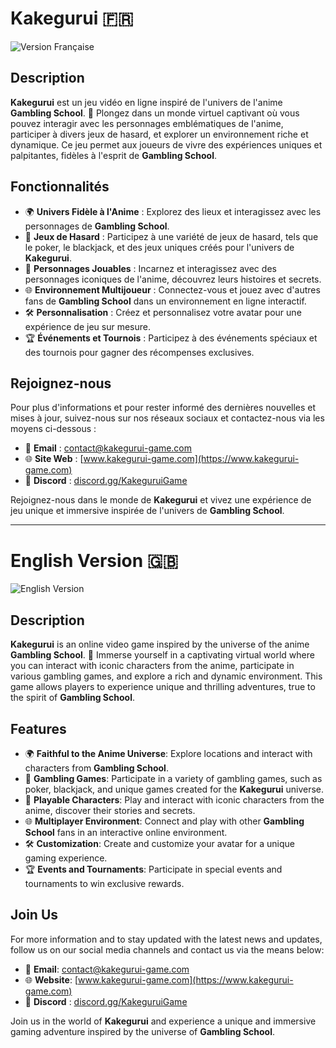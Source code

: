 # Kakegurui 🇫🇷
![Version Française](https://img.shields.io/badge/Version%20Française-French-red)


## Description

**Kakegurui** est un jeu vidéo en ligne inspiré de l'univers de l'anime **Gambling School**. 🎲 Plongez dans un monde virtuel captivant où vous pouvez interagir avec les personnages emblématiques de l'anime, participer à divers jeux de hasard, et explorer un environnement riche et dynamique. Ce jeu permet aux joueurs de vivre des expériences uniques et palpitantes, fidèles à l'esprit de **Gambling School**.

## Fonctionnalités

- 🌍 **Univers Fidèle à l'Anime** : Explorez des lieux et interagissez avec les personnages de **Gambling School**.
- 🎰 **Jeux de Hasard** : Participez à une variété de jeux de hasard, tels que le poker, le blackjack, et des jeux uniques créés pour l'univers de **Kakegurui**.
- 👤 **Personnages Jouables** : Incarnez et interagissez avec des personnages iconiques de l'anime, découvrez leurs histoires et secrets.
- 🌐 **Environnement Multijoueur** : Connectez-vous et jouez avec d'autres fans de **Gambling School** dans un environnement en ligne interactif.
- 🛠️ **Personnalisation** : Créez et personnalisez votre avatar pour une expérience de jeu sur mesure.
- 🏆 **Événements et Tournois** : Participez à des événements spéciaux et des tournois pour gagner des récompenses exclusives.

## Rejoignez-nous

Pour plus d'informations et pour rester informé des dernières nouvelles et mises à jour, suivez-nous sur nos réseaux sociaux et contactez-nous via les moyens ci-dessous :

- 📧 **Email** : [contact@kakegurui-game.com](mailto:contact@kakegurui-game.com)
- 🌐 **Site Web** : [www.kakegurui-game.com](https://www.kakegurui-game.com)
- 📘 **Discord** : [discord.gg/KakeguruiGame]([https://discord.gg/](https://discord.gg/sKmT59HGrT))

Rejoignez-nous dans le monde de **Kakegurui** et vivez une expérience de jeu unique et immersive inspirée de l'univers de **Gambling School**.

---

# English Version 🇬🇧
![English Version](https://img.shields.io/badge/Version%20Anglaise-English-blue)


## Description

**Kakegurui** is an online video game inspired by the universe of the anime **Gambling School**. 🎲 Immerse yourself in a captivating virtual world where you can interact with iconic characters from the anime, participate in various gambling games, and explore a rich and dynamic environment. This game allows players to experience unique and thrilling adventures, true to the spirit of **Gambling School**.

## Features

- 🌍 **Faithful to the Anime Universe**: Explore locations and interact with characters from **Gambling School**.
- 🎰 **Gambling Games**: Participate in a variety of gambling games, such as poker, blackjack, and unique games created for the **Kakegurui** universe.
- 👤 **Playable Characters**: Play and interact with iconic characters from the anime, discover their stories and secrets.
- 🌐 **Multiplayer Environment**: Connect and play with other **Gambling School** fans in an interactive online environment.
- 🛠️ **Customization**: Create and customize your avatar for a unique gaming experience.
- 🏆 **Events and Tournaments**: Participate in special events and tournaments to win exclusive rewards.

## Join Us

For more information and to stay updated with the latest news and updates, follow us on our social media channels and contact us via the means below:

- 📧 **Email**: [contact@kakegurui-game.com](mailto:contact@kakegurui-game.com)
- 🌐 **Website**: [www.kakegurui-game.com](https://www.kakegurui-game.com)
- 📘 **Discord** : [discord.gg/KakeguruiGame]([https://discord.gg/](https://discord.gg/sKmT59HGrT))

Join us in the world of **Kakegurui** and experience a unique and immersive gaming adventure inspired by the universe of **Gambling School**.
